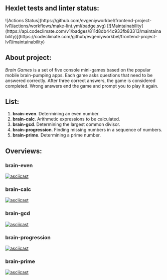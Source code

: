<h2><b>Hexlet tests and linter status:</b></h2>
![Actions Status](https://github.com/evgeniyworkbel/frontend-project-lvl1/actions/workflows/make-lint.yml/badge.svg)
[![Maintainability](https://api.codeclimate.com/v1/badges/811d8db44c933fb83313/maintainability)](https://codeclimate.com/github/evgeniyworkbel/frontend-project-lvl1/maintainability)

<h2><b>About project:</b></h2>
<p><i>Brain Games</i> is a set of five console mini-games based on the popular mobile brain-pumping apps. Each game asks questions that need to be answered correctly. After three correct answers, the game is considered completed. Wrong answers end the game and prompt you to play it again.</p>


<h2><b>List:</b></h2>
<ol>
  <li><b>brain-even</b>. Determining an even number.</li>
  <li><b>brain-calc</b>. Arithmetic expressions to be calculated.</li>
  <li><b>brain-gcd</b>. Determining the largest common divisor.</li>
  <li><b>brain-progression</b>. Finding missing numbers in a sequence of numbers.</li>
  <li><b>brain-prime</b>. Determining a prime number.</li>
</ol>

<h2><b>Overviews:</b></h2>

<h3><b>brain-even</b></h3>

[![asciicast](https://asciinema.org/a/HZgJCMOUwzxBpYBj8doq8OTbJ.svg)](https://asciinema.org/a/HZgJCMOUwzxBpYBj8doq8OTbJ)

<h3><b>brain-calc</b></h3>

[![asciicast](https://asciinema.org/a/EsJpjvmuPqkronfOsLfcVUkSc.svg)](https://asciinema.org/a/EsJpjvmuPqkronfOsLfcVUkSc)

<h3><b>brain-gcd</b></h3>

[![asciicast](https://asciinema.org/a/Q2O2Mb9pQajJia0HVb5NhH2Ht.svg)](https://asciinema.org/a/Q2O2Mb9pQajJia0HVb5NhH2Ht)

<h3><b>brain-progression</b></h3>

[![asciicast](https://asciinema.org/a/HQh3rVk2JjVqrfivYD40XOyJ8.svg)](https://asciinema.org/a/HQh3rVk2JjVqrfivYD40XOyJ8)

<h3><b>brain-prime</b></h3>

[![asciicast](https://asciinema.org/a/D9QYillSaWZ4p3yjySJ5AGQcG.svg)](https://asciinema.org/a/D9QYillSaWZ4p3yjySJ5AGQcG)
